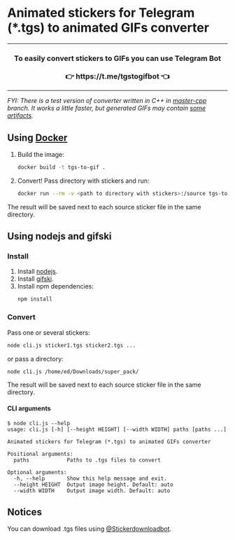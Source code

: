 # Animated stickers for Telegram (*.tgs) to animated GIFs converter

<hr/>
<h3 align="center">
To easily convert stickers to GIFs you can use Telegram Bot</br></br>👉 https://t.me/tgstogifbot 👈
</h3>
<hr/>

*FYI: There is a test version of converter written in C++ in [master-cpp](https://github.com/ed-asriyan/tgs-to-gif/tree/master-cpp) branch. It works a little faster, but generated GIFs may contain [some artifacts](https://github.com/ed-asriyan/tgs-to-gif/issues/13#issuecomment-633244547).*

## Using [Docker](https://www.docker.com/)
1. Build the image:
    ```bash
    docker build -t tgs-to-gif .
    ```

2. Convert! Pass directory with stickers and run:
    ```bash
    docker run --rm -v <path to directory with stickers>:/source tgs-to-gif
    ```

The result will be saved next to each source sticker file in the same directory.

## Using nodejs and gifski
### Install
1. Install [nodejs](https://nodejs.org).
2. Install [gifski](https://gif.ski).
3. Install npm dependencies:
    ```bash
    npm install
    ```
### Convert
Pass one or several stickers:
```bash
node cli.js sticker1.tgs sticker2.tgs ... 
```

or pass a directory:
```bash
node cli.js /home/ed/Downloads/super_pack/
```

The result will be saved next to each source sticker file in the same directory.

#### CLI arguments
```
$ node cli.js --help
usage: cli.js [-h] [--height HEIGHT] [--width WIDTH] paths [paths ...]

Animated stickers for Telegram (*.tgs) to animated GIFs converter

Positional arguments:
  paths            Paths to .tgs files to convert

Optional arguments:
  -h, --help       Show this help message and exit.
  --height HEIGHT  Output image height. Default: auto
  --width WIDTH    Output image width. Default: auto
```

## Notices
You can download .tgs files using [@Stickerdownloadbot](https://t.me/Stickerdownloadbot).

